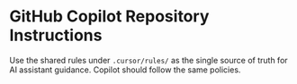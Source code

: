 # GitHub Copilot Repository Instructions

Use the shared rules under `.cursor/rules/` as the single source of truth for AI assistant guidance. Copilot should follow the same policies.
